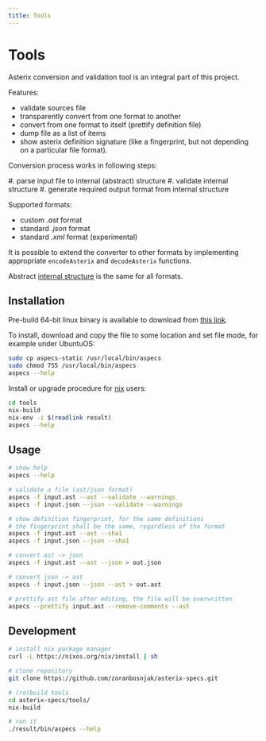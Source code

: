 ```yaml
---
title: Tools
---
```


# Tools

Asterix conversion and validation tool is an integral part of this project.

Features:

* validate sources file
* transparently convert from one format to another
* convert from one format to itself (prettify definition file)
* dump file as a list of items
* show asterix definition signature (like a fingerprint, but not
  depending on a particular file format).

Conversion process works in following steps:

#. parse input file to internal (abstract) structure
#. validate internal structure
#. generate required output format from internal structure

Supported formats:

* custom *.ast* format
* standard *.json* format
* standard *.xml* format (experimental)

It is possible to extend the converter to other formats
by implementing appropriate `encodeAsterix` and `decodeAsterix` functions.

Abstract [internal structure](/struct.html) is the same for all formats.

## Installation

Pre-build 64-bit linux binary is available to download from
[this link](/bin/aspecs-static).

To install, download and copy the file to some location and set file mode,
for example under UbuntuOS:

```bash
sudo cp aspecs-static /usr/local/bin/aspecs
sudo chmod 755 /usr/local/bin/aspecs
aspecs --help
```

Install or upgrade procedure for [nix](https://nixos.org/) users:

```bash
cd tools
nix-build
nix-env -i $(readlink result)
aspecs --help
```

## Usage

```bash
# show help
aspecs --help

# validate a file (ast/json format)
aspecs -f input.ast --ast --validate --warnings
aspecs -f input.json --json --validate --warnings

# show definition fingerprint, for the same definitions
# the fingerprint shall be the same, regardless of the format
aspecs -f input.ast --ast --sha1
aspecs -f input.json --json --sha1

# convert ast -> json
aspecs -f input.ast --ast --json > out.json

# convert json -> ast
aspecs -f input.json --json --ast > out.ast

# prettify ast file after editing, the file will be overwritten
aspecs --prettify input.ast --remove-comments --ast
```

## Development

```bash
# install nix package manager
curl -L https://nixos.org/nix/install | sh

# clone repository
git clone https://github.com/zoranbosnjak/asterix-specs.git

# (re)build tools
cd asterix-specs/tools/
nix-build

# run it
./result/bin/aspecs --help
```

